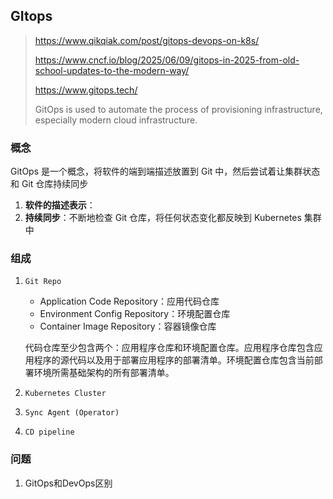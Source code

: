 

## GItops

> https://www.qikqiak.com/post/gitops-devops-on-k8s/
>
> https://www.cncf.io/blog/2025/06/09/gitops-in-2025-from-old-school-updates-to-the-modern-way/
>
> https://www.gitops.tech/
>
> GitOps is used to automate the process of provisioning infrastructure, especially modern cloud infrastructure. 

### 概念

GitOps 是一个概念，将软件的端到端描述放置到 Git 中，然后尝试着让集群状态和 Git 仓库持续同步

1. **软件的描述表示**：
2. **持续同步**：不断地检查 Git 仓库，将任何状态变化都反映到 Kubernetes 集群中

### 组成

1. `Git Repo`

   - Application  Code Repository：应用代码仓库
   - Environment  Config Repository：环境配置仓库
   - Container Image Repository：容器镜像仓库

   代码仓库至少包含两个：应用程序仓库和环境配置仓库。应用程序仓库包含应用程序的源代码以及用于部署应用程序的部署清单。环境配置仓库包含当前部署环境所需基础架构的所有部署清单。

2. `Kubernetes Cluster`

3. `Sync Agent (Operator)`

4. `CD pipeline`





### 问题

1. GitOps和DevOps区别